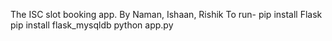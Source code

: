The ISC slot booking app.
By Naman, Ishaan, Rishik
To run-
pip install Flask
pip install flask_mysqldb
python app.py
